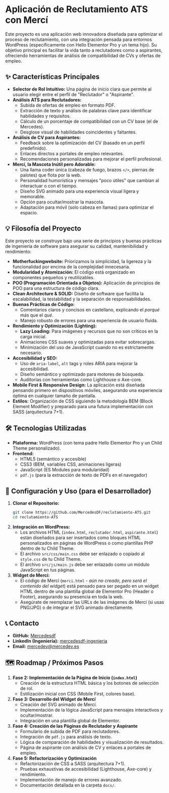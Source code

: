 # Aplicación de Reclutamiento ATS con Mercí

Este proyecto es una aplicación web innovadora diseñada para optimizar el proceso de reclutamiento, con una integración pensada para entornos WordPress (específicamente con Hello Elementor Pro y un tema hijo). Su objetivo principal es facilitar la vida tanto a reclutadores como a aspirantes, ofreciendo herramientas de análisis de compatibilidad de CVs y ofertas de empleo.

## ✨ Características Principales

*   **Selector de Rol Intuitivo:** Una página de inicio clara que permite al usuario elegir entre el perfil de "Reclutador" o "Aspirante".
*   **Análisis ATS para Reclutadores:**
    *   Subida de ofertas de empleo en formato PDF.
    *   Extracción de texto y análisis de palabras clave para identificar habilidades y requisitos.
    *   Cálculo de un porcentaje de compatibilidad con un CV base (el de Mercedes).
    *   Desglose visual de habilidades coincidentes y faltantes.
*   **Análisis de CV para Aspirantes:**
    *   Feedback sobre la optimización del CV (basado en un perfil predefinido).
    *   Enlaces directos a portales de empleo relevantes.
    *   Recomendaciones personalizadas para mejorar el perfil profesional.
*   **Mercí, la Mascota Inútil pero Adorable:**
    *   Una llama coder única (cabeza de fuego, brazos `</>`, piernas de palotes) que flota por la web.
    *   Personalidad humorística y mensajes "poco útiles" que cambian al interactuar o con el tiempo.
    *   Diseño SVG animado para una experiencia visual ligera y memorable.
    *   Opción para ocultar/mostrar la mascota.
    *   Adaptación para móvil (solo cabeza en llamas) para optimizar el espacio.

## 💡 Filosofía del Proyecto

Este proyecto se construye bajo una serie de principios y buenas prácticas de ingeniería de software para asegurar su calidad, mantenibilidad y rendimiento:

*   **Motherfuckingwebsite:** Priorizamos la simplicidad, la ligereza y la funcionalidad por encima de la complejidad innecesaria.
*   **Modularidad y Atomización:** El código está organizado en componentes pequeños y reutilizables.
*   **POO (Programación Orientada a Objetos):** Aplicación de principios de POO para una estructura de código clara.
*   **Clean Architecture & SOLID:** Diseño de software que facilita la escalabilidad, la testabilidad y la separación de responsabilidades.
*   **Buenas Prácticas de Código:**
    *   Comentarios claros y concisos en castellano, explicando el *porqué* más que el *qué*.
    *   Manejo robusto de errores para una experiencia de usuario fluida.
*   **Rendimiento y Optimización (Lighting):**
    *   **Lazy Loading:** Para imágenes y recursos que no son críticos en la carga inicial.
    *   Animaciones CSS suaves y optimizadas para evitar sobrecargas.
    *   Minimización del uso de JavaScript cuando no es estrictamente necesario.
*   **Accesibilidad y SEO:**
    *   Uso de `aria-label`, `alt` tags y roles ARIA para mejorar la accesibilidad.
    *   Diseño semántico y optimizado para motores de búsqueda.
    *   Auditorías con herramientas como Lighthouse o Axe-core.
*   **Mobile First & Responsive Design:** La aplicación está diseñada pensando primero en dispositivos móviles, asegurando una experiencia óptima en cualquier tamaño de pantalla.
*   **Estilos:** Organización de CSS siguiendo la metodología BEM (Block Element Modifier) y preparado para una futura implementación con SASS (arquitectura 7+1).

## 🛠️ Tecnologías Utilizadas

*   **Plataforma:** WordPress (con tema padre Hello Elementor Pro y un Child Theme personalizado).
*   **Frontend:**
    *   HTML5 (semántico y accesible)
    *   CSS3 (BEM, variables CSS, animaciones ligeras)
    *   JavaScript (ES Modules para modularidad)
    *   `pdf.js` (para la extracción de texto de PDFs en el navegador)

## 🚀 Configuración y Uso (para el Desarrollador)

1.  **Clonar el Repositorio:**
    ```bash
    git clone https://github.com/MercedesDF/reclutamiento-ATS.git
    cd reclutamiento-ATS
    ```
2.  **Integración en WordPress:**
    *   Los archivos HTML (`index.html`, `reclutador.html`, `aspirante.html`) están diseñados para ser insertados como bloques HTML personalizados en páginas de WordPress o como plantillas PHP dentro de tu Child Theme.
    *   El archivo `src/css/main.css` debe ser enlazado o copiado al `style.css` de tu Child Theme.
    *   El archivo `src/js/main.js` debe ser enlazado como un módulo JavaScript en tus páginas.
3.  **Widget de Mercí:**
    *   El código de Mercí (`merci.html` - *aún no creado, pero será el contenido del widget*) está pensado para ser pegado en un widget HTML dentro de una plantilla global de Elementor Pro (Header o Footer), asegurando su presencia en toda la web.
    *   Asegúrate de reemplazar las URLs de las imágenes de Mercí (si usas PNG/JPG) o de integrar el SVG animado directamente.

## 📞 Contacto

*   **GitHub:** [Mercedesdf](https://github.com/MercedesDF/mercedev.es)
*   **LinkedIn (Ingeniería):** [mercedesdf-ingenieria](https://www.linkedin.com/in/mercedesdf-ingenieria)
*   **Email:** [mercedev@mercedev.es](mailto:mercedev@mercedev.es)

## 🗺️ Roadmap / Próximos Pasos

1.  **Fase 2: Implementación de la Página de Inicio (`index.html`)**
    *   Creación de la estructura HTML básica y los botones de selección de rol.
    *   Estilización inicial con CSS (Mobile First, colores base).
2.  **Fase 3: Desarrollo del Widget de Mercí**
    *   Creación del SVG animado de Mercí.
    *   Implementación de la lógica JavaScript para mensajes interactivos y ocultar/mostrar.
    *   Integración en una plantilla global de Elementor.
3.  **Fase 4: Creación de las Páginas de Reclutador y Aspirante**
    *   Formulario de subida de PDF para reclutadores.
    *   Integración de `pdf.js` para análisis de texto.
    *   Lógica de comparación de habilidades y visualización de resultados.
    *   Página de aspirante con análisis de CV y enlaces a portales de empleo.
4.  **Fase 5: Refactorización y Optimización**
    *   Refactorización de CSS a SASS (arquitectura 7+1).
    *   Pruebas exhaustivas de accesibilidad (Lighthouse, Axe-core) y rendimiento.
    *   Implementación de manejo de errores avanzado.
    *   Documentación detallada en la carpeta `docs/`.